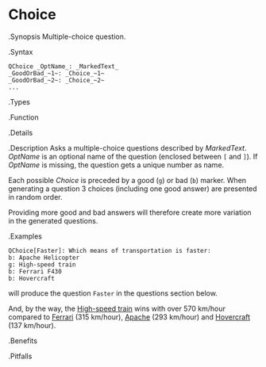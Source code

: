 # Choice

.Synopsis
Multiple-choice question.

.Syntax
```
QChoice _OptName_: _MarkedText_ 
_GoodOrBad_~1~: _Choice_~1~
_GoodOrBad_~2~: _Choice_~2~
...
```

.Types

.Function

.Details

.Description
Asks a multiple-choice questions described by _MarkedText_.
_OptName_ is an optional name of the question (enclosed between `[` and `]`).
If _OptName_ is missing, the question gets a unique number as name.

Each possible _Choice_ is preceded by a good (`g`) or bad (`b`) marker.
When generating a question 3 choices (including one good answer) are presented in random order.

Providing more good and bad answers will therefore create more variation in the generated questions.

.Examples
```rascal
QChoice[Faster]: Which means of transportation is faster:
b: Apache Helicopter
g: High-speed train
b: Ferrari F430
b: Hovercraft
```
will produce the question `Faster` in the questions section below.

And, by the way, the [High-speed train](http://en.wikipedia.org/wiki/High-speed_rail) wins with over 570 km/hour compared to
[Ferrari](http://en.wikipedia.org/wiki/Ferrari_F430) (315 km/hour), [Apache](http://en.wikipedia.org/wiki/Boeing_AH-64_Apache) (293 km/hour)
and [Hovercraft](http://en.wikipedia.org/wiki/Hovercraft) (137 km/hour).

.Benefits

.Pitfalls

